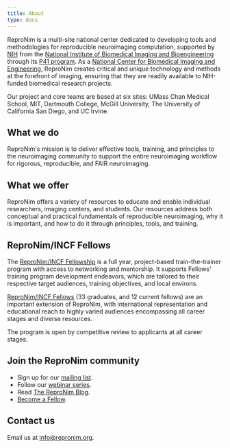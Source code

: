 ```yaml
---
title: About
type: docs
---
```


ReproNim is a multi-site national center dedicated to developing tools and methodologies for reproducible neuroimaging computation, supported by [NIH](https://reporter.nih.gov/project-details/8999833#description) from the [National Institute of Biomedical Imaging and Bioengineering](https://www.nibib.nih.gov/) through its [P41 program](https://www.nibib.nih.gov/programs/national-centers-biomedical-imaging-bioengineering). As a [National Center for Biomedical Imaging and Engineering](https://www.nibib.nih.gov/programs/national-centers-biomedical-imaging-bioengineering/supported-centers), ReproNim creates critical and unique technology and methods at the forefront of imaging, ensuring that they are readily available to NIH-funded biomedical research projects.  

Our project and core teams are based at six sites: UMass Chan Medical School, MIT, Dartmouth College, McGill University, The University of California San Diego, and UC Irvine.

## What we do

ReproNim's mission is to deliver effective tools, training, and principles to the neuroimaging community to support the entire neuroimaging workflow for rigorous, reproducible, and FAIR neuroimaging.

## What we offer

ReproNim offers a variety of resources to educate and enable individual researchers, imaging centers, and students.  Our resources address both conceptual and practical fundamentals of reproducible neuroimaging, why it is important, and how to do it through principles, tools, and training.

## ReproNim/INCF Fellows
 
The [ReproNim/INCF Fellowship](/fellowship/) is a full year, project-based train-the-trainer program with access to networking and mentorship.  It supports Fellows' training program development endeavors, which are tailored to their respective target audiences, training objectives, and local environs.

[ReproNim/INCF Fellows](/fellowship/#2024-awardees) (33 graduates, and 12 current fellows) are an important extension of ReproNim, with international representation and educational reach to highly varied audiences encompassing all career stages and diverse resources. 

The program is open by competitive review to applicants at all career stages.

## Join the ReproNim community

- Sign up for our [mailing list](https://www.nitrc.org/mailman/listinfo/repronim-announcement).
 - Follow our [webinar series](https://www.youtube.com/channel/UCGX2sXmEgDuUGWHDSiT1NdQ/videos).
 - Read [The ReproNim Blog](https://reprodev.wordpress.com/category/article/).
 - [Become a Fellow](/fellowship/).

## Contact us

Email us at info@repronim.org.
